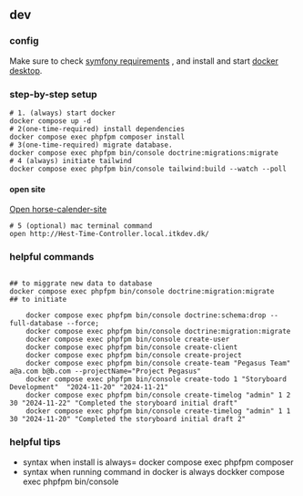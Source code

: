 ## dev
### config

Make sure to check [symfony requirements](https://symfony.com/doc/current/setup.html) , and install and start [docker desktop](https://www.docker.com/products/docker-desktop/).



### step-by-step setup

```shell
# 1. (always) start docker
docker compose up -d
# 2(one-time-required) install dependencies
docker compose exec phpfpm composer install
# 3(one-time-required) migrate database.
docker compose exec phpfpm bin/console doctrine:migrations:migrate
# 4 (always) initiate tailwind
docker compose exec phpfpm bin/console tailwind:build --watch --poll

```
####  open site
[Open horse-calender-site ](http://Hest-Time-Controller.local.itkdev.dk/)
```shell
# 5 (optional) mac terminal command
open http://Hest-Time-Controller.local.itkdev.dk/
```

### helpful commands
```shell

## to miggrate new data to database
docker compose exec phpfpm bin/console doctrine:migration:migrate
## to initiate 

    docker compose exec phpfpm bin/console doctrine:schema:drop --full-database --force; 
    docker compose exec phpfpm bin/console doctrine:migration:migrate
    docker compose exec phpfpm bin/console create-user
    docker compose exec phpfpm bin/console create-client
    docker compose exec phpfpm bin/console create-project
    docker compose exec phpfpm bin/console create-team "Pegasus Team" a@a.com b@b.com --projectName="Project Pegasus"
    docker compose exec phpfpm bin/console create-todo 1 "Storyboard Development"  "2024-11-20" "2024-11-21"
    docker compose exec phpfpm bin/console create-timelog "admin" 1 2 30 "2024-11-22" "Completed the storyboard initial draft"
    docker compose exec phpfpm bin/console create-timelog "admin" 1 1 30 "2024-11-20" "Completed the storyboard initial draft 2"

```

### helpful tips 
- syntax when install is always= docker compose exec phpfpm composer <command> <command>
- syntax when running command in docker is always dockker compose exec phpfpm bin/console <command> <command>

